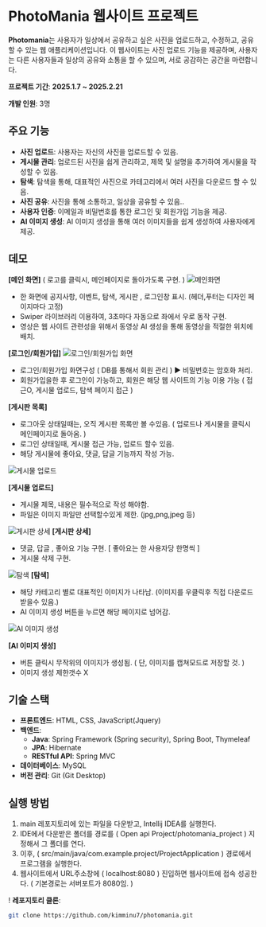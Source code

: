 # PhotoMania 웹사이트 프로젝트 

**Photomania**는 사용자가 일상에서 공유하고 싶은 사진을 업로드하고, 수정하고, 공유할 수 있는 웹 애플리케이션입니다. 
이 웹사이트는 사진 업로드 기능을 제공하며, 사용자는 다른 사용자들과 일상의 공유와 소통을 할 수 있으며, 서로 공감하는 공간을 마련합니다.

**프로젝트 기간**: **2025.1.7 ~ 2025.2.21**

**개발 인원**: 3명

## 주요 기능

- **사진 업로드**: 사용자는 자신의 사진을 업로드할 수 있음.
- **게시물 관리**: 업로드된 사진을 쉽게 관리하고, 제목 및 설명을 추가하여 게시물을 작성할 수 있음.
- **탐색**: 탐색을 통해, 대표적인 사진으로 카테고리에서 여러 사진을 다운로드 할 수 있음. 
- **사진 공유**:  사진을 통해 소통하고, 일상을 공유할 수 있음..
- **사용자 인증**: 이메일과 비밀번호를 통한 로그인 및 회원가입 기능을 제공.
- **AI 이미지 생성**: AI 이미지 생성을 통해 여러 이미지들을 쉽게 생성하여 사용자에게 제공.

## 데모
**[메인 화면]** ( 로고를 클릭시, 메인페이지로 돌아가도록 구현. )
![메인화면](https://github.com/user-attachments/assets/f2cb70ac-a07b-49c7-971f-9e14f882ff54)
- 한 화면에 공지사항, 이벤트, 탐색, 게시판 , 로그인창 표시. (헤더,푸터는 디자인 페이지마다 고정)
- Swiper 라이브러리 이용하여, 3초마다 자동으로 좌에서 우로 동작 구현.
- 영상은 웹 사이트 관련성을 위해서 동영상 AI 생성을 통해 동영상을 적절한 위치에 배치.

**[로그인/회원가입]**
![로그인/회원가입 화면](https://github.com/user-attachments/assets/36d5e4aa-7af4-4a8d-bf8e-89fbe18f1161)
- 로그인/회원가입 화면구성 ( DB를 통해서 회원 관리 ) ▶ 비밀번호는 암호화 처리.
- 회원가입을한 후 로그인이 가능하고, 회원은 해당 웹 사이트의 기능 이용 가능 ( 접근O, 게시물 업로드, 탐색 페이지 접근 )

**[게시판 목록]**
- 로그아웃 상태일때는, 오직 게시판 목록만 볼 수있음. ( 업로드나 게시물을 클릭시 메인페이지로 돌아옴. )
- 로그인 상태일때, 게시물 접근 가능, 업로드 할수 있음. 
- 해당 게시물에 좋아요, 댓글, 답글 기능까지 작성 가능.

![게시물 업로드](https://github.com/user-attachments/assets/21705158-b0d3-4ccd-b914-f8deb0e5233d)

**[게시물 업로드]**
- 게시물 제목, 내용은 필수적으로 작성 해야함.
- 파일은 이미지 파일만 선택할수있게 제한. (jpg,png,jpeg 등)

![게시판 상세](https://github.com/user-attachments/assets/f86fa048-e3f8-4b12-8d17-d2287e2244f4)
**[게시판 상세]**
- 댓글, 답글 , 좋아요 기능 구현. [ 좋아요는 한 사용자당 한명씩 ]
- 게시물 삭제 구현.

![탐색](https://github.com/user-attachments/assets/4e900adc-3178-43e0-9f1a-194bdbe6c680)
**[탐색]**
- 해당 카테고리 별로 대표적인 이미지가 나타남. (이미지를 우클릭후 직접 다운로드 받을수 있음.)
- AI 이미지 생성 버튼을 누르면 해당 페이지로 넘어감.


![AI 이미지 생성](https://github.com/user-attachments/assets/e64aed73-1597-46c3-abd9-e9f4ffe6a67e)

**[AI 이미지 생성]**
- 버튼 클릭시 무작위의 이미지가 생성됨. ( 단, 이미지를 캡쳐모드로 저장할 것. )
- 이미지 생성 제한갯수 X

## 기술 스택

- **프론트엔드**: HTML, CSS, JavaScript(Jquery)
- **백엔드**: 
  - **Java**: Spring Framework (Spring security), Spring Boot, Thymeleaf
  - **JPA**: Hibernate
  - **RESTful API**: Spring MVC
- **데이터베이스**: MySQL
- **버전 관리**: Git (Git Desktop)

## 실행 방법
1. main 레포지토리에 있는 파일을 다운받고, Intellij IDEA를 실행한다.
2. IDE에서 다운받은 폴더를 경로를 ( Open api Project/photomania_project ) 지정해서 그 폴더를 연다.
3. 이후, ( src/main/java/com.example.project/ProjectApplication ) 경로에서 프로그램을 실행한다.
4. 웹사이트에서 URL주소창에 ( localhost:8080 ) 진입하면 웹사이트에 접속 성공한다. ( 기본경로는 서버포트가 8080임. )



! **레포지토리 클론**: 
   ```bash
   git clone https://github.com/kimminu7/photomania.git
